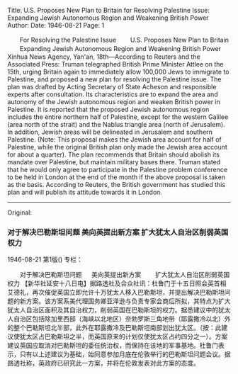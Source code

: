 Title: U.S. Proposes New Plan to Britain for Resolving Palestine Issue: Expanding Jewish Autonomous Region and Weakening British Power
Author:
Date: 1946-08-21
Page: 1

　　For Resolving the Palestine Issue
　　U.S. Proposes New Plan to Britain
　　Expanding Jewish Autonomous Region and Weakening British Power
    Xinhua News Agency, Yan'an, 18th—According to Reuters and the Associated Press: Truman telegraphed British Prime Minister Attlee on the 15th, urging Britain again to immediately allow 100,000 Jews to immigrate to Palestine, and proposed a new plan for resolving the Palestine issue. The plan was drafted by Acting Secretary of State Acheson and responsible experts after consultation. Its characteristics are to expand the area and autonomy of the Jewish autonomous region and weaken British power in Palestine. It is reported that the proposed Jewish autonomous region includes the entire northern half of Palestine, except for the western Galilee (area north of the strait) and the Nablus triangle area (north of Jerusalem). In addition, Jewish areas will be delineated in Jerusalem and southern Palestine. (Note: This proposal makes the Jewish area account for half of Palestine, while the original British plan only made the Jewish area account for about a quarter). The plan recommends that Britain should abolish its mandate over Palestine, but maintain military bases there. Truman stated that he would only agree to participate in the Palestine problem conference to be held in London at the end of the month if the above proposal is taken as the basis. According to Reuters, the British government has studied this plan and will publish its attitude towards it in London.



<hr /> 

Original: 


### 对于解决巴勒斯坦问题  美向英提出新方案  扩大犹太人自治区削弱英国权力

1946-08-21
第1版()
专栏：

　　对于解决巴勒斯坦问题
　  美向英提出新方案
　　扩大犹太人自治区削弱英国权力
    【新华社延安十八日电】据路透社及合众社讯：杜鲁门于十五日照会英首相艾德礼，再次催促英国立即允许十万犹太人移入巴勒斯坦，并提出解决巴勒斯坦问题的新方案。该方案系美代理国务卿亚泽逊与负责专家会商后所拟，其特点为扩大犹太人自治区面积及其自治权力，削弱英国在巴勒斯坦的权力。据悉建议中的犹太人自治区包括除加里西部（海峡以北地区）奈勃罗斯三角地带（耶露撒冷以北）外的整个巴勒斯坦北半部，此外在耶露撒冷及巴勒斯坦南部划出犹太区。（按：此建议使犹太区占巴勒斯坦之半，而英国原来的计划仅使犹太区占约四分之一）。方案建议英国应取消对巴勒斯坦的委任统治权，而保持在该地的军事基地。杜鲁门表示，只有以上述建议为基础，始同意参加月底在伦敦举行的巴勒斯坦问题会议。据路透社称，英政府已研究此一方案，并将在伦敦发表对此方案的态度。
